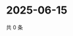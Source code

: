 # 2025-06-15

共 0 条

<!-- BEGIN ZHIHUQUESTIONS -->
<!-- 最后更新时间 Sun Jun 15 2025 12:22:14 GMT+0800 (China Standard Time) -->

<!-- END ZHIHUQUESTIONS -->

